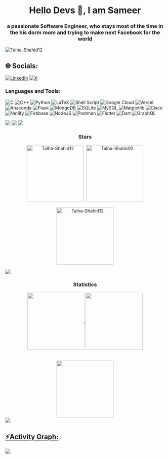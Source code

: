 <h1 align="center">Hello Devs 👀, I am Sameer</h1>
<h3 align="center">a passionate Software Engineer, who stays most of the time in the his dorm room and trying to make next Facebook for the world</h3>

<p align="left"> <a href="https://github.com/ryo-ma/github-profile-trophy"><img src="https://github-profile-trophy.vercel.app/?username=Talha-Shahid12&theme=onestar" alt="Talha-Shahid12" /></a> </p>


## 🌐 Socials:
[![LinkedIn](https://img.shields.io/badge/LinkedIn-%230077B5.svg?logo=linkedin&logoColor=white)](https://linkedin.com/in/Talha-Shahid12) [![X](https://img.shields.io/badge/X-black.svg?logo=X&logoColor=white)](https://x.com/Sameer_vers3)

</div><h3 align="left">Languages and Tools:</h3>

![C](https://img.shields.io/badge/c-%2300599C.svg?style=flat&logo=c&logoColor=white) 
![C++](https://img.shields.io/badge/c++-%2300599C.svg?style=flat&logo=c%2B%2B&logoColor=white) 
![Python](https://img.shields.io/badge/python-3670A0?style=flat&logo=python&logoColor=ffdd54) 
![LaTeX](https://img.shields.io/badge/latex-%23008080.svg?style=flat&logo=latex&logoColor=white) 
![Shell Script](https://img.shields.io/badge/shell_script-%23121011.svg?style=flat&logo=gnu-bash&logoColor=white) 
![Google Cloud](https://img.shields.io/badge/GoogleCloud-%234285F4.svg?style=flat&logo=google-cloud&logoColor=white) 
![Vercel](https://img.shields.io/badge/vercel-%23000000.svg?style=flat&logo=vercel&logoColor=white) 
![Anaconda](https://img.shields.io/badge/anaconda-%2344A833.svg?style=flat&logo=anaconda&logoColor=white) 
![Flask](https://img.shields.io/badge/flask-%23000.svg?style=flat&logo=flask&logoColor=white) 
![MongoDB](https://img.shields.io/badge/MongoDB-%234ea94b.svg?style=flat&logo=mongodb&logoColor=white) 
![SQLite](https://img.shields.io/badge/sqlite-%2307405e.svg?style=flat&logo=sqlite&logoColor=white) 
![MySQL](https://img.shields.io/badge/mysql-%2300000f.svg?style=flat&logo=mysql&logoColor=white) 
![Matplotlib](https://img.shields.io/badge/matplotlib-%2300799C.svg?style=flat&logo=matplotlib&logoColor=white) 
![Cisco](https://img.shields.io/badge/cisco-%2304989C.svg?style=flat&logo=cisco&logoColor=white) 
![Netlify](https://img.shields.io/badge/netlify-%23000000.svg?style=flat&logo=netlify&logoColor=#00C7B7) 
![Firebase](https://img.shields.io/badge/firebase-%23039BE5.svg?style=flat&logo=firebase) 
![NodeJS](https://img.shields.io/badge/node.js-6DA55F?style=flat&logo=node.js&logoColor=white) 
![Postman](https://img.shields.io/badge/Postman-FF6C37?style=flat&logo=postman&logoColor=white) 
![Flutter](https://img.shields.io/badge/flutter-%2302569B.svg?style=flat&logo=flutter&logoColor=white) 
![Dart](https://img.shields.io/badge/dart-%230175C2.svg?style=flat&logo=dart&logoColor=white) 
![GraphQL](https://img.shields.io/badge/graphql-E10098?style=flat&logo=graphql&logoColor=white)


<div> <a href="https://github.com/Talha-Shahid12" target="_blank"><img src="https://img.shields.io/badge/GitHub-100000?style=for-the-badge&logo=github&logoColor=white" target="_blank"></a>
<a href = "mailto:talhashahidarain@gmail.com"><img src="https://img.shields.io/badge/-Gmail-%23333?style=for-the-badge&logo=gmail&logoColor=white" target="_blank"></a>

<img src="https://user-images.githubusercontent.com/73097560/115834477-dbab4500-a447-11eb-908a-139a6edaec5c.gif">
<h3 align="center">Stars</h3>
<div align="center">
<span align="center" ><img align="center" height="180em" src="https://github-readme-stats.vercel.app/api/top-langs/?username=Talha-Shahid12&layout=compact&theme=tokyonight" alt=Talha-Shahid12 />
</span>
<span align="center" >&nbsp;<img align="center" height="180em" src="https://github-readme-stats.vercel.app/api?username=Talha-Shahid12&show_icons=true&locale=en&theme=tokyonight" alt="Talha-Shahid12" /></span>
<br/>
<br/>
<span align="center" ><img align="center" height="180em" src="https://github-readme-streak-stats.herokuapp.com/?user=Talha-Shahid12&theme=tokyonight" alt="Talha-Shahid12" /></span>
</div>

<img src="https://user-images.githubusercontent.com/73097560/115834477-dbab4500-a447-11eb-908a-139a6edaec5c.gif"><h3 align="center">Statistics</h3>
<div align="center">
<a href="https://github.com/Talha-Shahid12">
<img align="center" src="http://github-profile-summary-cards.vercel.app/api/cards/stats?username=Talha-Shahid12&theme=aura" height="180em" />
<img align="center" src="http://github-profile-summary-cards.vercel.app/api/cards/productive-time?username=Talha-Shahid12&theme=tokyonight" height="180em" />
<br/>
<br/>
<br/>
<img align="center" src="http://github-profile-summary-cards.vercel.app/api/cards/profile-details?username=Talha-Shahid12&theme=tokyonight" height="180em" />
</div>
<img src="https://user-images.githubusercontent.com/73097560/115834477-dbab4500-a447-11eb-908a-139a6edaec5c.gif"><h2 align="left">⚡Activity Graph:</h2>
<img align="center" src="https://github-readme-activity-graph.vercel.app/graph?username=Talha-Shahid12&theme=github-dark"/>
